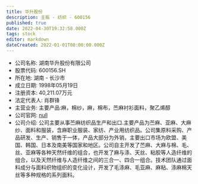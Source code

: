 ```yaml
---
title: 华升股份
description: 主板 - 纺织 - 600156
published: true
date: 2022-04-30T19:32:58.000Z
tags: stock
editor: markdown
dateCreated: 2022-01-01T00:00:00.000Z
---
```


- 公司名称: 湖南华升股份有限公司
- 股票代码: 600156.SH
- 所在地: 湖南 - 长沙市
- 成立日期: 1998年05月19日
- 注册资本: 40,211.07万元
- 法定代表人: 肖群锋
- 主营业务: 主要产品:麻，棉纱，麻，棉布，苎麻衬衫面料，聚乙烯醇
- 公司官网: [null](null)
- 公司介绍: 公司主要从事苎麻纺织品生产和出口.主要产品为苎麻、亚麻、大麻纱、面料和服装，含麻职业服装、家纺、产业用纺织品。公司集原料采购、产品研发、生产、销售于一体，产品大部分为外销，主要出口市场为欧盟、美国、韩国、日本及南美等国家和地区。公司自主开发了苎麻、大麻与棉、毛、丝、亚麻等各种天然纤维的组合，也开发了麻与涤、天丝、粘胶等人造纤维的组合，以及天然纤维与人造纤维之间的三合一、四合一组合。技术团队通过面料成分与面料织物组织的变化设计，开发了毛涤麻、毛亚麻、麻粘、涤麻棉天丝等多种规格的系列面料。


